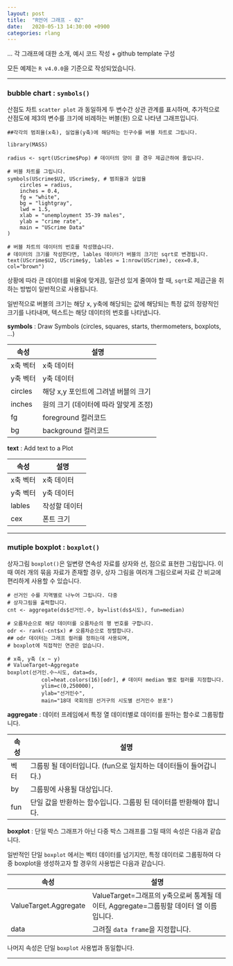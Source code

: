 ```yaml
---
layout: post
title:  "R언어 그래프 - 02"
date:   2020-05-13 14:30:00 +0900
categories: rlang
---
```


... 각 그래프에 대한 소개, 예시 코드 작성 + github template 구성

모든 예제는 `R v4.0.0`을 기준으로 작성되었습니다.

---


### bubble chart : `symbols()`

산점도 차트 `scatter plot` 과 동일하게 두 변수간 상관 관계를 표시하며, 추가적으로 산점도에 제3의 변수를 크기에 비례하는 버블(원) 으로 나타낸 그래프입니다.

```
##각각의 범죄율(x축), 실업율(y축)에 해당하는 인구수를 버블 차트로 그립니다.

library(MASS)

radius <- sqrt(UScrime$Pop) # 데이터의 양이 클 경우 제곱근하여 줄입니다.

# 버블 차트를 그립니다.
symbols(UScrime$U2, UScrime$y, # 범죄율과 실업율
    circles = radius,
    inches = 0.4,
    fg = "white",
    bg = "lightgray",
    lwd = 1.5,
    xlab = "unemployment 35-39 males",
    ylab = "crime rate",
    main = "UScrime Data"
)

# 버블 차트의 데이터의 번호를 작성했습니다.
# 데이터의 크기를 작성한다면, lables 데이터가 버블의 크기인 sqrt로 변경됩니다.
text(UScrime$U2, UScrime$y, lables = 1:nrow(UScrime), cex=0.8, col="brown")
```

상황에 따라 큰 데이터를 비율에 맞게끔, 일관성 있게 줄여야 할 때, `sqrt`로 제곱근을 취하는 방법이 일반적으로 사용됩니다.

일반적으로 버블의 크기는 해당 x, y축에 해당되는 값에 해당되는 특정 값의 정량적인 크기를 나타내며, 텍스트는 해당 데이터의 번호를 나타냅니다.

**symbols** : Draw Symbols (circles, squares, starts, thermometers, boxplots, ...)

|속성|설명|
|-----|--------|
x축 벡터|x축 데이터
y축 벡터|y축 데이터
circles|해당 x,y 포인트에 그려낼 버블의 크기
inches|원의 크기 (데이터에 따라 알맞게 조정)
fg|foreground 컬러코드
bg|background 컬러코드

**text** : Add text to a Plot

|속성|설명|
|-----|--------|
x축 벡터|x축 데이터
y축 벡터|y축 데이터
lables|작성할 데이터
cex|폰트 크기

----

### mutiple boxplot : `boxplot()`

상자그림 `boxplot()`은 일변량 연속성 자료를 상자와 선, 점으로 표현한 그림입니다. 이 때 여러 개의 묶음 자료가 존재할 경우, 상자 그림을 여러개 그림으로써 자료 간 비교에 편리하게 사용할 수 있습니다.

```
# 선거인 수를 지역별로 나누어 그립니다. 다중 
# 상자그림을 출력합니다.
cnt <- aggregate(ds$선거인.수, by=list(ds$시도), fun=median)

# 오름차순으로 해당 데이터를 오름차순의 행 번호를 구합니다.
odr <- rank(-cnt$x) # 오름차순으로 정렬합니다.
## odr 데이터는 그래프 컬러를 정하는데 사용되며,
# boxplot에 직접적인 연관은 없습니다.

# x축, y축 (x ~ y)
# ValueTarget~Aggregate
boxplot(선거인.수~시도, data=ds,
           col=heat.colors(16)[odr], # 데이터 median 별로 컬러를 지정합니다.
           ylim=c(0,250000),
           ylab="선거인수",
           main="18대 국회의원 선거구의 시도별 선거인수 분포")
```

**aggregate** : 데이터 프레임에서 특정 열 데이터별로 데이터를 원하는 함수로 그룹핑합니다.

|속성|설명|
|-----|--------|
벡터|그룹핑 될 데이터입니다. (fun으로 일치하는 데이터들이 들어갑니다.)
by|그룹핑에 사용될 대상입니다.
fun|단일 값을 반환하는 함수입니다. 그룹핑 된 데이터를 반환해야 합니다.

**boxplot** : 단일 박스 그래프가 아닌 다중 박스 그래프를 그릴 때의 속성은 다음과 같습니다.

일반적인 단일 `boxplot` 에서는 벡터 데이터를 넘기지만, 특정 데이터로 그룹핑하여 다중 boxplot을 생성하고자 할 경우의 사용법은 다음과 같습니다.

|속성|설명|
|-----|--------|
ValueTarget.Aggregate|ValueTarget=그래프의 y축으로써 통계될 데이터,  Aggregate=그룹핑할 데이터 열 이름입니다.
data|그려질 `data frame`을 지정합니다.

나머지 속성은 단일 `boxplot` 사용법과 동일합니다.


----
